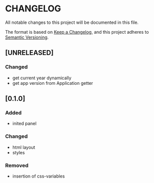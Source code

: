 # CHANGELOG

All notable changes to this project will be documented in this file.

The format is based on [Keep a Changelog](https://keepachangelog.com/en/1.0.0/),
and this project adheres to [Semantic Versioning](https://semver.org/spec/v2.0.0.html).

## [UNRELEASED]

### Changed

- get current year dynamically
- get app version from Application getter

## [0.1.0]

### Added

- inited panel

### Changed

- html layout
- styles

### Removed

- insertion of css-variables
